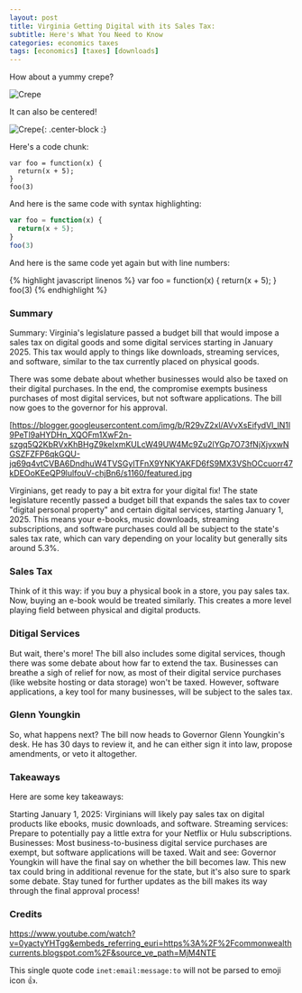 ```yaml
---
layout: post
title: Virginia Getting Digital with its Sales Tax:
subtitle: Here's What You Need to Know
categories: economics taxes
tags: [economics] [taxes] [downloads]
---
```



How about a yummy crepe?

![Crepe](https://s3-media3.fl.yelpcdn.com/bphoto/cQ1Yoa75m2yUFFbY2xwuqw/348s.jpg)

It can also be centered!

![Crepe](https://s3-media3.fl.yelpcdn.com/bphoto/cQ1Yoa75m2yUFFbY2xwuqw/348s.jpg){: .center-block :}

Here's a code chunk:

~~~
var foo = function(x) {
  return(x + 5);
}
foo(3)
~~~

And here is the same code with syntax highlighting:

```javascript
var foo = function(x) {
  return(x + 5);
}
foo(3)
```

And here is the same code yet again but with line numbers:

{% highlight javascript linenos %}
var foo = function(x) {
  return(x + 5);
}
foo(3)
{% endhighlight %}

### Summary

Summary: Virginia's legislature passed a budget bill that would impose a sales tax on digital goods and some digital services starting in January 2025. This tax would apply to things like downloads, streaming services, and software, similar to the tax currently placed on physical goods.  

There was some debate about whether businesses would also be taxed on their digital purchases. In the end, the compromise exempts business purchases of most digital services, but not software applications. The bill now goes to the governor for his approval. 


[https://blogger.googleusercontent.com/img/b/R29vZ2xl/AVvXsEifydVl_lN1l9PeTl9aHYDHn_XQOFm1XwF2n-szgq5Q2KbRVxKhBHgZ9keIxmKULcW49UW4Mc9Zu2lYGp7O73fNjXjvxwNGSZFZFP6qkGQU-jq69q4vtCVBA6DndhuW4TVSGylTFnX9YNKYAKFD6fS9MX3VShOCcuorr47kDEOoKEeQP9lulfouV-chjBn6/s1160/featured.jpg

Virginians, get ready to pay a bit extra for your digital fix! The state legislature recently passed a budget bill that expands the sales tax to cover "digital personal property" and certain digital services, starting January 1, 2025. This means your e-books, music downloads, streaming subscriptions, and software purchases could all be subject to the state's sales tax rate, which can vary depending on your locality but generally sits around 5.3%.

### Sales Tax

Think of it this way: if you buy a physical book in a store, you pay sales tax. Now, buying an e-book would be treated similarly. This creates a more level playing field between physical and digital products.

### Ditigal Services

But wait, there's more! The bill also includes some digital services, though there was some debate about how far to extend the tax. Businesses can breathe a sigh of relief for now, as most of their digital service purchases (like website hosting or data storage) won't be taxed. However, software applications, a key tool for many businesses, will be subject to the sales tax.

### Glenn Youngkin

So, what happens next? The bill now heads to Governor Glenn Youngkin's desk. He has 30 days to review it, and he can either sign it into law, propose amendments, or veto it altogether.


### Takeaways
Here are some key takeaways:

Starting January 1, 2025: Virginians will likely pay sales tax on digital products like ebooks, music downloads, and software.
Streaming services: Prepare to potentially pay a little extra for your Netflix or Hulu subscriptions.
Businesses: Most business-to-business digital service purchases are exempt, but software applications will be taxed.
Wait and see: Governor Youngkin will have the final say on whether the bill becomes law.
This new tax could bring in additional revenue for the state, but it's also sure to spark some debate. Stay tuned for further updates as the bill makes its way through the final approval process!

### Credits

https://www.youtube.com/watch?v=0yactyYHTgg&embeds_referring_euri=https%3A%2F%2Fcommonwealthcurrents.blogspot.com%2F&source_ve_path=MjM4NTE

This single quote code `inet:email:message:to` will not be parsed to emoji icon
:+1:.
